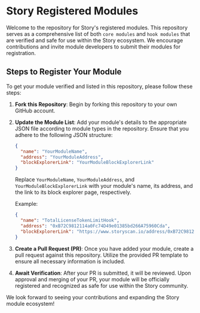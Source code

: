 # Story Registered Modules

Welcome to the repository for Story's registered modules. This repository serves as a comprehensive list of both `core modules` and `hook modules` that are verified and safe for use within the Story ecosystem. We encourage contributions and invite module developers to submit their modules for registration.

## Steps to Register Your Module

To get your module verified and listed in this repository, please follow these steps:

1. **Fork this Repository**: Begin by forking this repository to your own GitHub account.

2. **Update the Module List**: Add your module's details to the appropriate JSON file according to module types in the repository. Ensure that you adhere to the following JSON structure:

   ```json
   {
     "name": "YourModuleName",
     "address": "YourModuleAddress",
     "blockExplorerLink": "YourModuleBlockExplorerLink"
   }
   ```

   Replace `YourModuleName`, `YourModuleAddress`, and `YourModuleBlockExplorerLink` with your module's name, its address, and the link to its block explorer page, respectively.

   Example:

   ```json
   {
     "name": "TotalLicenseTokenLimitHook",
     "address": "0xB72C9812114a0Fc74D49e01385bd266A75960Cda",
     "blockExplorerLink": "https://www.storyscan.io/address/0xB72C9812114a0Fc74D49e01385bd266A75960Cda?tab=contract"
   }
   ```

3. **Create a Pull Request (PR)**: Once you have added your module, create a pull request against this repository. Utilize the provided PR template to ensure all necessary information is included.

4. **Await Verification**: After your PR is submitted, it will be reviewed. Upon approval and merging of your PR, your module will be officially registered and recognized as safe for use within the Story community.

We look forward to seeing your contributions and expanding the Story module ecosystem!
